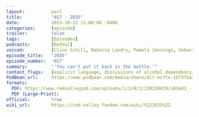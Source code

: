 ```yaml
---
layout:          post
title:           "017 - 2035"
date:            2023-10-22 12:00:00 -0400
categories:      [episode]
trailer:         false
tags:            [Episodes]
podcasts:        [RedVal]
voiced:          [Clive Schill, Rebecca Landry, Pamela Jennings, Sebastian Bedford, Tomas, Sophia, Captain, Pilot, Crew Member, Brazlian Reporter, Olds, Aubrey Wood, Blue Sky]
episode_title:   "2035"
episode_number:  '017'
summary:         "'You can't put it back in the bottle.'"
content_flags:   [explicit language, discussions of alcohol dependency, depictions of alcohol/drug consumption]
PodBean_url:     https://www.podbean.com/media/share/dir-ecftn-1b75fba1
formats: 
  PDF: https://www.redvalleypod.com/uploads/1/3/0/2/130220429/s03e03_-_transcript.pdf
  PDF (Large-Print): 
official:        true
wiki_url:        https://red-valley.fandom.com/wiki/%222035%22
---
```

